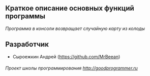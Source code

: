## Краткое описание основных функций программы
  *Программа в консоли возвращает случайную карту из колоды*

## Разработчик

  * Сыроежкин Андрей (https://github.com/MrBeean)
  
###### Проект школы программирования http://goodprogrammer.ru
    